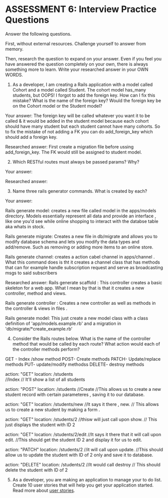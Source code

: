 # ASSESSMENT 6: Interview Practice Questions

Answer the following questions.

First, without external resources. Challenge yourself to answer from memory.

Then, research the question to expand on your answer. Even if you feel you have answered the question completely on your own, there is always something more to learn. Write your researched answer in your OWN WORDS.

1. As a developer, I am creating a Rails application with a model called Cohort and a model called Student. The cohort model has_many students, but OOPS! I forgot to add the foreign key. How can I fix this mistake? What is the name of the foreign key? Would the foreign key be on the Cohort model or the Student model?

Your answer: The foreign key will be called whatever you want it to be called & it would be added in the student model because each cohort should have many student but each student cannot have many cohorts. So to fix the mistake of not adding a FK you can do add_foreign_key which should add a foreign key.

Researched answer:  First create a migration file before ussing add_foreign_key. The FK would still be assigned to student model.



























2. Which RESTful routes must always be passed params? Why?

Your answer:

Researched answer:














3. Name three rails generator commands. What is created by each?

Your answer:

Rails generate model: creates a new file called model in the apps/models directory. Models essentially represent all data and provide an interface , like one you'd see while online shopping to interact with the databse table aka whats in stock.

Rails generate migrate: Creates a new file in db/migrate and allows you to modify database schema and lets you modify the data types and add/remove. Such as removing or adding more items to an online store.

Rails generate channel: creates a action cabel channel in apps/channel . What this command does is tht it creates a channel class that has methods that can for example handle subscription request and serve as broadcasting msgs to said subscribers

Researched answer: 
Rails generate scaffold : This  controller creates a basic skeleton for a web app. What I mean by that is that it creates a new controller, method and views.

Rails generate controller : Creates a new controller as well as methods in the controller & views in files .

Rails generate model: This just create a new model class with a class definition of 'app/models.example.rb' and a migration in 'db/migrate/*create_example.rb'













4. Consider the Rails routes below. What is the name of the controller method that would be called by each route? What action would each of the controller methods perform?

GET - Index /show method
POST- Create methods 
PATCH- Update/replace methods
PUT- update/modify methodss
DELETE- destroy methods


action: "GET" location: /students  
//Index
// It'll show a list of all students


action: "POST" location: /students
//Create
//This allows us to create a new student record with certain parameteres , saving it to our database.

action: "GET" location: /students/new
//It says it there , new.
// This allows us to create a new student by making a form .

action: "GET" location: /students/2
//thisw will just call upon show.
// This just displays the student with ID 2

action: "GET" location: /students/2/edit
//It says it there that it will call upon edit.
//This should get the student ID 2 and display it for us to edit.



action: "PATCH" location: /students/2
//it will call upon update.
//This should allow us to update the student with ID of 2 only and save it to database.

action: "DELETE" location: /students/2
//It would call  destroy
// This should delete the student with ID of 2














5. As a developer, you are making an application to manage your to do list. Create 10 user stories that will help you get your application started. Read more about [user stories](https://www.atlassian.com/agile/project-management/user-stories).
